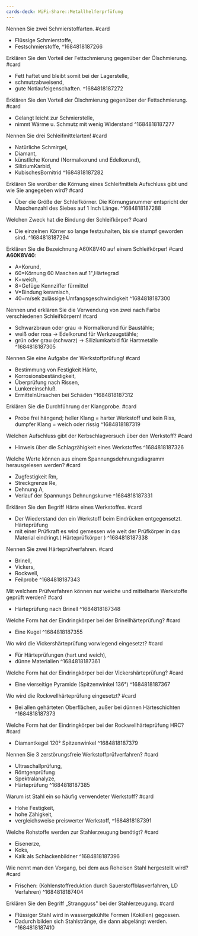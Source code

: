 ```yaml
---
cards-deck: WiFi-Share::Metallhelferprfüfung
---
```


Nennen Sie zwei Schmierstoffarten. #card
- Flüssige Schmierstoffe,
- Festschmierstoffe,
^1684818187266

Erklären Sie den Vorteil der Fettschmierung gegenüber der Ölschmierung. #card
- Fett haftet und bleibt somit bei der Lagerstelle,
- schmutzabweisend,
- gute Notlaufeigenschaften.
^1684818187272

Erklären Sie den Vorteil der Ölschmierung gegenüber der Fettschmierung. #card
- Gelangt leicht zur Schmierstelle,
- nimmt Wärme u. Schmutz mit wenig Widerstand
^1684818187277

Nennen Sie drei Schleifmittelarten! #card
- Natürliche Schmirgel,
- Diamant,
- künstliche Korund (Normalkorund und Edelkorund),
- SiliziumKarbid,
- KubischesBornitrid
^1684818187282

Erklären Sie worüber die Körnung eines Schleifmittels Aufschluss gibt und wie Sie angegeben wird? #card
- Über die Größe der Schleifkörner. Die Körnungsnummer entspricht der Maschenzahl des Siebes auf 1 Inch Länge.
^1684818187288

Welchen Zweck hat die Bindung der Schleifkörper? #card
- Die einzelnen Körner so lange festzuhalten, bis sie stumpf geworden sind.
^1684818187294

Erklären Sie die Bezeichnung A60K8V40 auf einem Schleifkörper! #card
**A60K8V40**:
- A=Korund,
- 60=Körnung 60 Maschen auf 1",Härtegrad
- K=weich,
- 8=Gefüge Kennziffer fürmittel
- V=Bindung keramisch, 
- 40=m/sek zulässige Umfangsgeschwindigkeit
^1684818187300

Nennen und erklären Sie die Verwendung von zwei nach Farbe verschiedenen Schleifkörpern! #card
- Schwarzbraun oder grau -> Normalkorund für Baustähle;
- weiß oder rosa -> Edelkorund für Werkzeugstähle;
- grün oder grau (schwarz) -> Siliziumkarbid für Hartmetalle
^1684818187305

Nennen Sie eine Aufgabe der Werkstoffprüfung! #card
- Bestimmung von Festigkeit Härte,
- Korrosionsbeständigkeit,
- Überprüfung nach Rissen,
- Lunkereinschluß.
- ErmittelnUrsachen bei Schäden
^1684818187312

Erklären Sie die Durchführung der Klangprobe. #card
- Probe frei hängend; heller Klang = harter Werkstoff und kein Riss, dumpfer Klang = weich oder rissig
^1684818187319

Welchen Aufschluss gibt der Kerbschlagversuch über den Werkstoff? #card
- Hinweis über die Schlagzähigkeit eines Werkstoffes
^1684818187326

Welche Werte können aus einem Spannungsdehnungsdiagramm herausgelesen werden? #card
- Zugfestigkeit Rm,
- Streckgrenze Re,
- Dehnung A,
- Verlauf der Spannungs Dehnungskurve
^1684818187331

Erklären Sie den Begriff Härte eines Werkstoffes. #card
- Der Wiederstand den ein Werkstoff beim Eindrücken entgegensetzt. Härteprüfung
- mit einer Prüfkraft es wird gemessen wie weit der Prüfkörper in das Material eindringt.( Härteprüfkörper )
^1684818187338

Nennen Sie zwei Härteprüfverfahren. #card
- Brinell,
- Vickers,
- Rockwell,
- Feilprobe
^1684818187343

Mit welchem Prüfverfahren können nur weiche und mittelharte Werkstoffe geprüft werden? #card
- Härteprüfung nach Brinell
^1684818187348

Welche Form hat der Eindringkörper bei der Brinellhärteprüfung? #card
- Eine Kugel
^1684818187355

Wo wird die Vickershärteprüfung vorwiegend eingesetzt? #card
- Für Härteprüfungen (hart und weich),
- dünne Materialien
^1684818187361

Welche Form hat der Eindringkörper bei der Vickershärteprüfung? #card
- Eine vierseitige Pyramide (Spitzenwinkel 136°)
^1684818187367

Wo wird die Rockwellhärteprüfung eingesetzt? #card
- Bei allen gehärteten Oberflächen, außer bei dünnen Härteschichten
^1684818187373

Welche Form hat der Eindringkörper bei der Rockwellhärteprüfung HRC? #card
- Diamantkegel 120° Spitzenwinkel
^1684818187379

Nennen Sie 3 zerstörungsfreie Werkstoffprüfverfahren? #card
- Ultraschallprüfung,
- Röntgenprüfung
- Spektralanalyze,
- Härteprüfung
^1684818187385

Warum ist Stahl ein so häufig verwendeter Werkstoff? #card
- Hohe Festigkeit,
- hohe Zähigkeit,
- vergleichsweise preiswerter Werkstoff,
^1684818187391

Welche Rohstoffe werden zur Stahlerzeugung benötigt? #card
- Eisenerze,
- Koks,
- Kalk als Schlackenbildner
^1684818187396

Wie nennt man den Vorgang, bei dem aus Roheisen Stahl hergestellt wird? #card
- Frischen: (Kohlenstoffreduktion durch Sauerstoffblasverfahren, LD Verfahren)
^1684818187404

Erklären Sie den Begriff „Strangguss" bei der Stahlerzeugung. #card
- Flüssiger Stahl wird in wassergekühlte Formen (Kokillen) gegossen.
- Dadurch bilden sich Stahlstränge, die dann abgelängt werden.
^1684818187410
